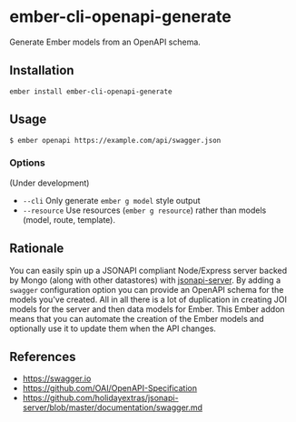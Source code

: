 # ember-cli-openapi-generate

Generate Ember models from an OpenAPI schema.

## Installation

```
ember install ember-cli-openapi-generate
```

## Usage

```
$ ember openapi https://example.com/api/swagger.json
```
### Options

(Under development)

* `--cli` Only generate `ember g model` style output
* `--resource` Use resources (`ember g resource`) rather than models (model, route, template).

## Rationale

You can easily spin up a JSONAPI compliant Node/Express server backed by Mongo (along with other datastores) with [jsonapi-server](https://github.com/holidayextras/jsonapi-server). By adding a `swagger` configuration option you can provide an OpenAPI schema for the models you've created. All in all there is a lot of duplication in creating JOI models for the server and then data models for Ember. This Ember addon means that you can automate the creation of the Ember models and optionally use it to update them when the API changes.

## References

* https://swagger.io
* https://github.com/OAI/OpenAPI-Specification
* https://github.com/holidayextras/jsonapi-server/blob/master/documentation/swagger.md
